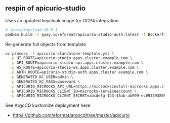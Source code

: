 ## respin of apicurio-studio

Uses an updated keycloak image for OCP4 integration
```bash
# jboss/keycloak:10.0.1
podman build -t quay.io/eformat/apicurio-studio-auth:latest -f Dockerfile
```

Re-generate full objects from template
```bash
oc process -f apicurio-standalone-template.yml \
  -p UI_ROUTE=apicurio-studio.apps.cluster.example.com \
  -p API_ROUTE=apicurio-studio-api.apps.cluster.example.com \
  -p WS_ROUTE=apicurio-studio-ws.apps.cluster.example.com \
  -p AUTH_ROUTE=apicurio-studio-auth.apps.cluster.example.com \
  -p GENERATED_KC_USER=admin \
  -p GENERATED_KC_PASS=password \
  -p APICURIO_MICROCKS_API_URL=https://microcksinstall-microcks.apps.cluster.example.com/api \
  -p APICURIO_MICROCKS_CLIENT_ID=microcks-serviceaccount \
  -p APICURIO_MICROCKS_CLIENT_SECRET=abcdefg-123-45ab-ab999-ec0934938093
```

See ArgoCD kustomize deployment here
- https://github.com/eformat/argocd/tree/master/apicurio
